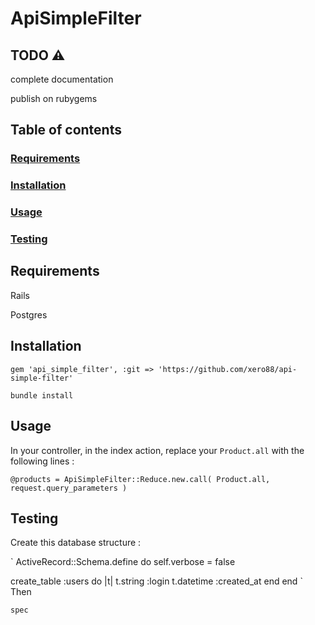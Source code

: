 # ApiSimpleFilter

## TODO :warning:

complete documentation

publish on rubygems

## Table of contents

### [Requirements](#requirements)

### [Installation](#installation)

### [Usage](#usage)

### [Testing](#testing)

## Requirements

Rails

Postgres

## Installation

`gem 'api_simple_filter', :git => 'https://github.com/xero88/api-simple-filter'`

`bundle install`

## Usage

In your controller, in the index action, replace your `Product.all` with the following lines :

`@products = ApiSimpleFilter::Reduce.new.call( Product.all, request.query_parameters )`

## Testing

Create this database structure :

`
ActiveRecord::Schema.define do
self.verbose = false

create_table :users do |t|
t.string :login
t.datetime :created_at
end
end
`
Then

`spec`
